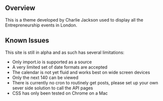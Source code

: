 ## Overview

This is a theme developed by Charlie Jackson used to display all the Entrepreneurship events in London.

## Known Issues

This site is still in alpha and as such has several limitations:
- Only import.io is supported as a source
- A very limited set of date formats are accepted
- The calendar is not yet fluid and works best on wide screen devices
- Only the next 140 can be viewed
- There is currently no cron to routinely get posts, please set up your own sever side solution to call the API pages
- CSS has only been tested on Chrome on a Mac